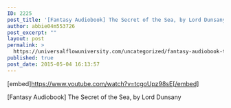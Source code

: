 ```yaml
---
ID: 2225
post_title: '[Fantasy Audiobook] The Secret of the Sea, by Lord Dunsany'
author: abbie04m553726
post_excerpt: ""
layout: post
permalink: >
  https://universalflowuniversity.com/uncategorized/fantasy-audiobook-the-secret-of-the-sea-by-lord-dunsany/
published: true
post_date: 2015-05-04 16:13:57
---
```

[embed]https://www.youtube.com/watch?v=tcgoUpz98sE[/embed]<br>
<p>[Fantasy Audiobook] The Secret of the Sea, by Lord Dunsany</p>